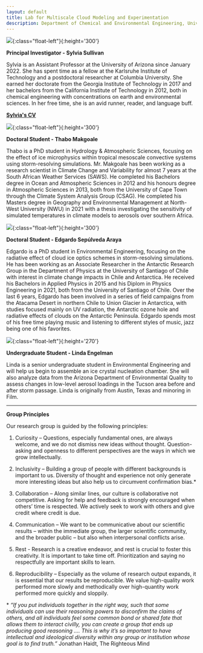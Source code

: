 ```yaml
---
layout: default
title: Lab for Multiscale Cloud Modeling and Experimentation
description: Department of Chemical and Environmental Engineering, University of Arizona
---
```



![](sylvia.jpg){:class="float-left"}{:height='300'}

**Principal Investigator - Sylvia Sullivan**

Sylvia is an Assistant Professor at the University of Arizona since January 2022. She has spent time as a fellow at the Karlsruhe Institute of Technology and a postdoctoral researcher at Columbia University. She earned her doctorate from the Georgia Institute of Technology in 2017 and her bachelors from the California Institute of Technology in 2012, both in chemical engineering with concentrations on earth and environmental sciences. In her free time, she is an avid runner, reader, and language buff.

**[Sylvia's CV](/Files/CV-SSullivan.pdf)**

![](thabo.jpg){:class="float-left"}{:height='300'}

**Doctoral Student - Thabo Makgoale**

Thabo is a PhD student in Hydrology & Atmospheric Sciences, focusing on the effect of ice microphysics within tropical mesoscale convective systems using storm-resolving simulations. Mr. Makgoale has been working as a research scientist in Climate Change and Variability for almost 7 years at the South African Weather Services (SAWS). He completed his Bachelors degree in Ocean and Atmospheric Sciences in 2012 and his honours degree in Atmospheric Sciences in 2013, both from the University of Cape Town through the Climate System Analysis Group (CSAG). He completed his Masters degree in Geography and Environmental Management at North-West University (NWU) in 2021 with a thesis investigating the sensitivity of simulated temperatures in climate models to aerosols over southern Africa.

![](edgardo.jpg){:class="float-left"}{:height='300'}

**Doctoral Student - Edgardo Sepúlveda Araya**

Edgardo is a PhD student in Environmental Engineering, focusing on the radiative effect of cloud ice optics schemes in storm-resolving simulations. He has been working as an Associate Researcher in the Antarctic Research Group in the Department of Physics at the University of Santiago of Chile with interest in climate change impacts in Chile and Antarctica. He received his Bachelors in Applied Physics in 2015 and his Diplom in Physics Engineering in 2021, both from the University of Santiago of Chile. Over the last 6 years, Edgardo has been involved in a series of field campaigns from the Atacama Desert in northern Chile to Union Glacier in Antarctica, with studies focused mainly on UV radiation, the Antarctic ozone hole and radiative effects of clouds on the Antarctic Peninsula. Edgardo spends most of his free time playing music and listening to different styles of music, jazz being one of his favorites.

![](linda.jpg){:class="float-left"}{:height='270'}

**Undergraduate Student - Linda Engelman**

Linda is a senior undergraduate student in Environmental Engineering and will help us begin to assemble an ice crystal nucleation chamber. She will also analyze data from the Arizona Department of Environmental Quality to assess changes in low-level aerosol loadings in the Tucson area before and after storm passage. Linda is originally from Austin, Texas and minoring in Film.

---
**Group Principles**

Our research group is guided by the following principles:

1.	Curiosity – Questions, especially fundamental ones, are always welcome, and we do not dismiss new ideas without thought. Question-asking and openness to different perspectives are the ways in which we grow intellectually.

2.	Inclusivity – Building a group of people with different backgrounds is important to us. Diversity of thought and experience not only generate more interesting ideas but also help us to circumvent confirmation bias.*

3.	Collaboration – Along similar lines, our culture is collaborative not competitive. Asking for help and feedback is strongly encouraged when others’ time is respected. We actively seek to work with others and give credit where credit is due.

4.	Communication – We want to be communicative about our scientific results – within the immediate group, the larger scientific community, and the broader public – but also when interpersonal conflicts arise.

5.	Rest - Research is a creative endeavor, and rest is crucial to foster this creativity. It is important to take time off. Prioritization and saying no respectfully are important skills to learn.

6.	Reproducibility – Especially as the volume of research output expands, it is essential that our results be reproducible. We value high-quality work performed more slowly and methodically over high-quantity work performed more quickly and sloppily.

\* *“If you put individuals together in the right way, such that some individuals can use their reasoning powers to disconfirm the claims of others, and all individuals feel some common bond or shared fate that allows them to interact civilly, you can create a group that ends up producing good reasoning .... This is why it’s so important to have intellectual and ideological diversity within any group or institution whose goal is to find truth.”*
Jonathan Haidt, The Righteous Mind


